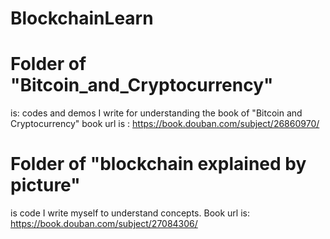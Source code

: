# BlockchainLearn

# Folder of "Bitcoin_and_Cryptocurrency" 
is: codes and demos I write for understanding the book of "Bitcoin and Cryptocurrency"
book url is : https://book.douban.com/subject/26860970/

# Folder of "blockchain explained by picture"
is code I write myself to understand concepts. Book url is:
https://book.douban.com/subject/27084306/